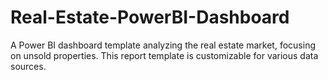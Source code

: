 # Real-Estate-PowerBI-Dashboard
A Power BI dashboard template analyzing the real estate market, focusing on unsold properties. This report template is customizable for various data sources.
